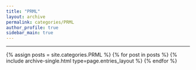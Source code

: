 ```yaml
---
title: "PRML"
layout: archive
permalink: categories/PRML
author_profile: true
sidebar_main: true
---
```


<!-- 공백이 포함되어 있는 카테고리 이름의 경우 site.categories['a b c'] 이런식으로! -->

***

{% assign posts = site.categories.PRML %}
{% for post in posts %} {% include archive-single.html type=page.entries_layout %} {% endfor %}